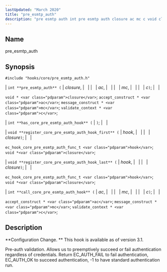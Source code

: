```yaml
---
lastUpdated: "March 2020"
title: "pre_esmtp_auth"
description: "pre esmtp auth int pre esmtp auth closure ac mc c void closure accept construct ac message construct mc validate context c int has core pre esmtp auth hook void register core pre esmtp auth hook first hook closure ec hook core pre esmtp auth func t hook void closure..."
---
```


<a name="hooks.core.pre_esmtp_auth"></a> 
## Name

pre_esmtp_auth

## Synopsis

`#include "hooks/core/pre_esmtp_auth.h"`

| `int **pre_esmtp_auth** (` | <var class="pdparam">closure</var>, |   |
|   | <var class="pdparam">ac</var>, |   |
|   | <var class="pdparam">mc</var>, |   |
|   | <var class="pdparam">c</var>`)`; |   |

`void * <var class="pdparam">closure</var>`;
`accept_construct * <var class="pdparam">ac</var>`;
`message_construct * <var class="pdparam">mc</var>`;
`validate_context * <var class="pdparam">c</var>`;

| `int **has_core_pre_esmtp_auth_hook** (` | `)`; |   |

| `void **register_core_pre_esmtp_auth_hook_first** (` | <var class="pdparam">hook</var>, |   |
|   | <var class="pdparam">closure</var>`)`; |   |

`ec_hook_core_pre_esmtp_auth_func_t <var class="pdparam">hook</var>`;
`void *<var class="pdparam">closure</var>`;

| `void **register_core_pre_esmtp_auth_hook_last** (` | <var class="pdparam">hook</var>, |   |
|   | <var class="pdparam">closure</var>`)`; |   |

`ec_hook_core_pre_esmtp_auth_func_t <var class="pdparam">hook</var>`;
`void *<var class="pdparam">closure</var>`;

| `int **call_core_pre_esmtp_auth_hook** (` | <var class="pdparam">ac</var>, |   |
|   | <var class="pdparam">mc</var>, |   |
|   | <var class="pdparam">c</var>`)`; |   |

`accept_construct * <var class="pdparam">ac</var>`;
`message_construct * <var class="pdparam">mc</var>`;
`validate_context * <var class="pdparam">c</var>`;<a name="idp32738528"></a> 
## Description

**Configuration Change. ** This hook is available as of version 3.1.

Pre-auth validation. Allows us to preemptively succeed or fail authentication regardless of credentials. Return EC_AUTH_FAIL to fail authentication, EC_AUTH_OK to succeed authentication, -1 to have standard authentication run.
